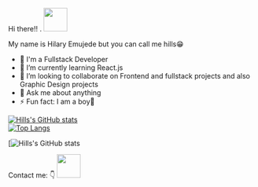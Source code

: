 Hi there!! . <img src="https://raw.githubusercontent.com/MartinHeinz/MartinHeinz/master/wave.gif" width="48">

My name is Hilary Emujede but you can call me hills😁
- 🔭 I'm a Fullstack Developer
- 🌱 I’m currently learning React.js
- 👯 I’m looking to collaborate on Frontend and fullstack projects and also Graphic Design projects
- 💬 Ask me about anything
- ⚡ Fun fact: I am a boy🤣

[![Hills's GitHub stats](https://github-readme-stats.vercel.app/api?username=dev-hills&theme=transparent&show_icons=true)](https://github.com/dev-hills/github-readme-stats) <br>
[![Top Langs](https://github-readme-stats.vercel.app/api/top-langs/?username=dev-hills&theme=transparent&show_icons=true)](https://github.com/dev-hills/github-readme-stats)

[![Hills's GitHub stats](https://camo.githubusercontent.com/024e7aac1a6289ad955cda700329281a637b287e85a6911fe8e4efec02d66b13/68747470733a2f2f6769746875622d726561646d652d73747265616b2d73746174732e6865726f6b756170702e636f6d2f3f757365723d5369782d303126)


Contact me: 👇
<img src="https://www.flaticon.com/free-icon/instagram_3621435?term=instagram+website&page=1&position=3&origin=tag&related_id=3621435" width="48">
<!-- https://raw.githubusercontent.com/rahuldkjain/github-profile-readme-generator/master/src/images/icons/Social/instagram.svg -->
